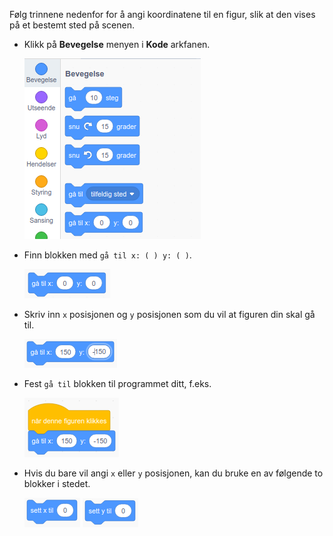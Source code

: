 Følg trinnene nedenfor for å angi koordinatene til en figur, slik at den vises på et bestemt sted på scenen.

- Klikk på **Bevegelse** menyen i **Kode** arkfanen.
    
    ![bevegelse-meny](images/motion-menu.png)

- Finn blokken med `gå til x: ( ) y: ( )`.
    
    ![gå til x y](images/goto.png)

- Skriv inn `x` posisjonen og `y` posisjonen som du vil at figuren din skal gå til.
    
    ![gå til x y fylt](images/goto_filled.png)

- Fest `gå til` blokken til programmet ditt, f.eks.
    
    ![gå til x y tilkoblet blokk](images/use-goto.png)

- Hvis du bare vil angi `x` eller `y` posisjonen, kan du bruke en av følgende to blokker i stedet.
    
    ![sett x](images/setx.png) ![sett y](images/sety.png)